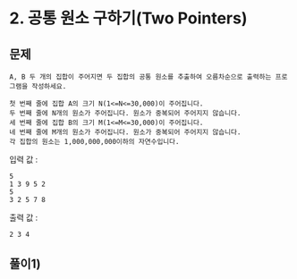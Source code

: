 # 2. 공통 원소 구하기(Two Pointers)
## 문제
```
A, B 두 개의 집합이 주어지면 두 집합의 공통 원소를 추출하여 오름차순으로 출력하는 프로그램을 작성하세요.

첫 번째 줄에 집합 A의 크기 N(1<=N<=30,000)이 주어집니다.
두 번째 줄에 N개의 원소가 주어집니다. 원소가 중복되어 주어지지 않습니다.
세 번째 줄에 집합 B의 크기 M(1<=M<=30,000)이 주어집니다.
네 번째 줄에 M개의 원소가 주어집니다. 원소가 중복되어 주어지지 않습니다.
각 집합의 원소는 1,000,000,000이하의 자연수입니다.
```

입력 값 :
```
5
1 3 9 5 2
5
3 2 5 7 8
```

출력 값 :
```
2 3 4
```

## 풀이1)